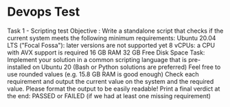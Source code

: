 # Devops Test

Task 1 - Scripting test
Objective
:
Write a standalone script that checks if the current system meets the following minimum requirements:
Ubuntu 20.04 LTS ("Focal Fossa"): later versions are not supported yet
8 vCPUs: a CPU with AVX support is required
16 GB RAM
32 GB Free Disk Space
Task:
Implement your solution in a common scripting language that is pre-installed on Ubuntu 20 (Bash or Python solutions are preferred)
Feel free to use rounded values (e.g. 15.8 GB RAM is good enough)
Check each requirement and output the current value on the system and the required value. Please format the output to be easily readable!
Print a final verdict at the end: PASSED or FAILED (if we had at least one missing requirement)


